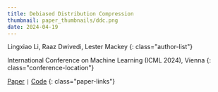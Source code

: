 ```yaml
---
title: Debiased Distribution Compression
thumbnail: paper_thumbnails/ddc.png
date: 2024-04-19
---
```

Lingxiao Li, Raaz Dwivedi, Lester Mackey
{: class="author-list"}

International Conference on Machine Learning (ICML 2024), Vienna
{: class="conference-location"}

[Paper](https://arxiv.org/abs/2404.12290) `|` [Code](https://github.com/microsoft/goodpoints)
{: class="paper-links"}
